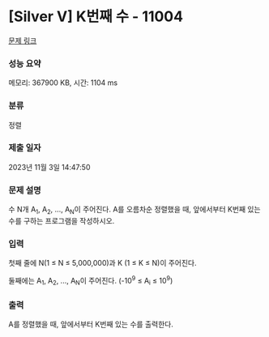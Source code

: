 # [Silver V] K번째 수 - 11004 

[문제 링크](https://www.acmicpc.net/problem/11004) 

### 성능 요약

메모리: 367900 KB, 시간: 1104 ms

### 분류

정렬

### 제출 일자

2023년 11월 3일 14:47:50

### 문제 설명

<p>수 N개 A<sub>1</sub>, A<sub>2</sub>, ..., A<sub>N</sub>이 주어진다. A를 오름차순 정렬했을 때, 앞에서부터 K번째 있는 수를 구하는 프로그램을 작성하시오.</p>

### 입력 

 <p>첫째 줄에 N(1 ≤ N ≤ 5,000,000)과 K (1 ≤ K ≤ N)이 주어진다.</p>

<p>둘째에는 A<sub>1</sub>, A<sub>2</sub>, ..., A<sub>N</sub>이 주어진다. (-10<sup>9</sup> ≤ A<sub>i</sub> ≤ 10<sup>9</sup>)</p>

### 출력 

 <p>A를 정렬했을 때, 앞에서부터 K번째 있는 수를 출력한다.</p>

